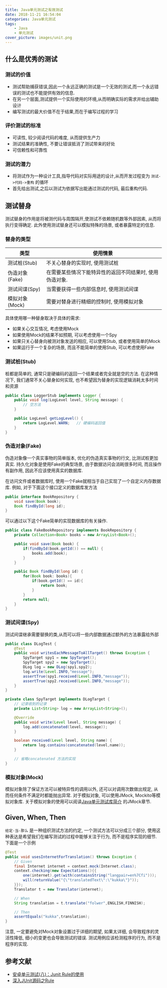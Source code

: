 ```yaml
---
title: Java单元测试之有效测试
date: 2018-11-21 16:54:04
categories: Java单元测试
tags:
    - Java
    - 单元测试
cover_picture: images/unit.png
---
```

<!-- <script type="text/javascript" src="https://cdnjs.cloudflare.com/ajax/libs/mathjax/2.7.4/MathJax.js?config=default"></script> -->



什么是优秀的测试
---------------------

### 测试的价值
- 测试帮助捕获错误,因此一个永远正确的测试是一个无效的测试,而一个永远错误的测试也不能提供有效的信息.
- 在另一个层面,测试提供一个实际使用的环境,从而明确实际的需求并给出辅助设计
- 编写测试的最大价值不在于结果,而在于编写过程的学习


### 评价测试的标准
- 可读性, 较少阅读代码的难度, 从而提供生产力
- 测试结果的准确性, 不要让错误抵消了测试带来的好处
- 可信赖性和可靠性

### 测试的潜力
- 将测试作为一种设计工具,指导代码对实际用途的设计,从而开发过程变为 `测试->代码->重构` 的循环
- 首先给出测试,之后以测试为依据写出能通过测试的代码, 最后重构代码. 




测试替身
-----------

测试替身的作用是将被测代码与周围隔开,使测试不依赖随机数等外部因素, 从而将执行变得确定. 此外使用测试替身还可以模拟特殊的场景, 或者暴露特定的信息.


### 替身的类型

类型           |    使用情景
---------------|------------------------------------------------------------
测试桩(Stub)    | 不关心替身的实现时, 使用测试桩
伪造对象(Fake)  | 在需要某些情况下能特异性的返回不同结果时, 使用伪造对象.
测试间谍(Spy)   | 当需要获得一些内部信息时, 使用测试间谍
模拟对象(Mock)  | 需要对替身进行精细的控制时, 使用模拟对象

具体使用哪一种替身取决于具体的需求:
- 如果关心交互情况, 考虑使用Mock
- 如果使用Mock的结果不如预期, 可以考虑使用一个Spy
- 如果只关心替身向被测对象发送的相应, 可以使用Stub, 或者使用简单的Mock
- 如果运行于一个复杂的场景, 而且不能简单的使用Stub, 可以考虑使用Fake


### 测试桩(Stub)

桩都是简单的, 通常只是硬编码的返回一个结果或者完全就是空的方法. 在这种情况下, 我们通常不关心替身如何实现, 也不希望因为替身的实现逻辑消耗太多时间和资源

``` java
public class LoggerStub implements Logger {
    public void log(LogLevel level, String message) {
        // 空方法
    }

    public LogLevel getLogLevel() {
        return LogLevel.WARN;   // 硬编码返回值
    }
}
```

### 伪造对象(Fake)

伪造对象像一个真实事物的简单版本, 优化的伪造真实事物的行文, 比测试桩更加真实. 持久化对象是使用Fake的典型场景, 由于数据访问会消耗很多时间, 而且操作有副作用, 因此不应该使用真实的数据库.

在访问文件或者数据库时, 使用一个Fake就相当于自己实现了一个自定义内存数据库. 例如, 对于下面这个接口定义的数据库发方法

``` java
public interface BookRepository {
    void save(Book book);
    Book findById(long id);
}
```

可以通过以下这个Fake简单的实现数据库的有关操作. 

``` java
public class FakeBookRepository implements BookRepository {
    private Collection<Book> books = new ArrayList<Book>();

    public void save(Book book) {
        if(findById(book.getId()) == null) {
            books.add(book);
        }
    }

    public Book findById(long id) {
        for(Book book: books){
            if(book.getId() == id){
                return book;
            }
        }
        return null;
    }
}
```

### 测试间谍(Spy)

测试间谍继承需要替换的类,从而可以将一些内部数据通过额外的方法暴露给外部

``` java
public class DLogTest {
    @Test
    public void writesEachMessageToAllTarget() throws Exception {
        SpyTarget spy1 = new SpyTarget();
        SpyTarget spy2 = new SpyTarget();
        DLog log = new DLog(spy1,spy2);
        log.write(Level.INFO,"message");
        assertTrue(spy1.received(Level.INFO,"message"));
        assertTrue(spy2.received(Level.INFO,"message"));
    }
}

private class SpyTarget implements DLogTarget {
    // 记录收到的记录
    private List<String> log = new ArrayList<String>();

    @Override
    public void write(Level level, String message) {
        log.add(concatenated(level, message));
    }

    boolean received(Level level, String name) {
        return log.contains(concatenated(level,name));
    }

    // 省略concatenated 方法的实现
}
```

### 模拟对象(Mock)

模拟对象除了保证方法可以被特异性的调用以外, 还可以对调用次数做出规定, 从而任何条件不满足时都能抛出异常. 对于模拟对象, 可以使用JMock, Mockito等模拟对象库. 关于模拟对象的使用可以阅读[Java单元测试库简介](http://lizec.top/2018/11/17/Java%E5%8D%95%E5%85%83%E6%B5%8B%E8%AF%95%E5%BA%93%E7%AE%80%E4%BB%8B/#JMock%E4%BD%BF%E7%94%A8) 的JMock章节.


Given, When, Then
-------------------------

`给定-当-那么` 是一种组织测试方法的约定, 一个测试方法可以分成三个部分, 使用这种表达是希望我们在编写测试的过程中能够关注于行为, 而不是程序实现的细节. 下面是一个示例

``` java
@Test
public void usesInternetForTranslation() throws Exception {
    // Given
    final Internet internet = context.mock(Internet.class);
    context.checking(new Expectations(){{
        one(internet).get(with(containsString("langpair=en%7Cfi")));
        will(returnValue("{\"translatedText\":\"kukka\"}"));
    }});
    Translator t = new Translator(internet);

    // When
    String translation = t.translate("folwer",ENGLISH,FINNISH);

    // Then
    assertEquals("kukka",translation);
}
```

注意, 一定要避免对Mock对象设置过于详细的期望, 如果太详细, 会导致程序的灵活性降低, 细小的变更也会导致测试的错误. 测试用例应该检测程序的行为, 而不是程序的实现.




参考文献
-------------------
- [安卓单元测试(八)：Junit Rule的使用](http://chriszou.com/2016/07/09/junit-rule.html)
- [深入JUnit源码之Rule](http://www.blogjava.net/DLevin/archive/2012/05/12/377955.html)